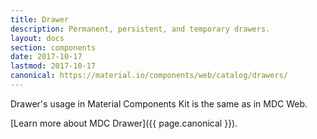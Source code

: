 ```yaml
---
title: Drawer
description: Permanent, persistent, and temporary drawers.
layout: docs
section: components
date: 2017-10-17
lastmod: 2017-10-17
canonical: https://material.io/components/web/catalog/drawers/
---
```


Drawer's usage in Material Components Kit is the same as in MDC Web.

[Learn more about MDC Drawer]({{ page.canonical }}).
